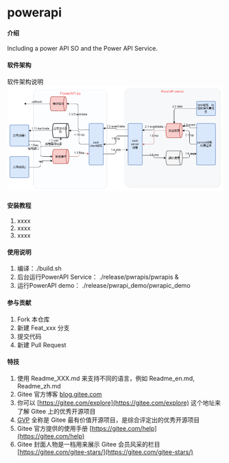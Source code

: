 # powerapi

#### 介绍
Including a power API SO and the Power API Service.

#### 软件架构
软件架构说明
![代码架构](./res/arch.png)

#### 安装教程

1.  xxxx
2.  xxxx
3.  xxxx

#### 使用说明

1. 编译：./build.sh
2. 后台运行PowerAPI Service： ./release/pwrapis/pwrapis &
3. 运行PowerAPI demo： ./release/pwrapi_demo/pwrapic_demo

#### 参与贡献

1.  Fork 本仓库
2.  新建 Feat_xxx 分支
3.  提交代码
4.  新建 Pull Request


#### 特技

1.  使用 Readme\_XXX.md 来支持不同的语言，例如 Readme\_en.md, Readme\_zh.md
2.  Gitee 官方博客 [blog.gitee.com](https://blog.gitee.com)
3.  你可以 [https://gitee.com/explore](https://gitee.com/explore) 这个地址来了解 Gitee 上的优秀开源项目
4.  [GVP](https://gitee.com/gvp) 全称是 Gitee 最有价值开源项目，是综合评定出的优秀开源项目
5.  Gitee 官方提供的使用手册 [https://gitee.com/help](https://gitee.com/help)
6.  Gitee 封面人物是一档用来展示 Gitee 会员风采的栏目 [https://gitee.com/gitee-stars/](https://gitee.com/gitee-stars/)

